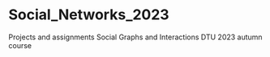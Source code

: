 # Social_Networks_2023
Projects and assignments Social Graphs and Interactions DTU 2023 autumn course
